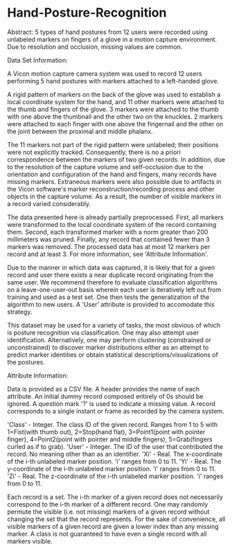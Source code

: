 # Hand-Posture-Recognition
Abstract: 5 types of hand postures from 12 users were recorded using unlabeled markers on fingers of a glove in a motion capture environment. Due to resolution and occlusion, missing values are common.

Data Set Information:

A Vicon motion capture camera system was used to record 12 users performing 5 hand postures with markers attached to a left-handed glove.

A rigid pattern of markers on the back of the glove was used to establish a local coordinate system for the hand, and 11 other markers were attached to the thumb and fingers of the glove. 3 markers were attached to the thumb with one above the thumbnail and the other two on the knuckles. 2 markers were attached to each finger with one above the fingernail and the other on the joint between the proximal and middle phalanx.

The 11 markers not part of the rigid pattern were unlabeled; their positions were not explicitly tracked. Consequently, there is no a priori correspondence between the markers of two given records. In addition, due to the resolution of the capture volume and self-occlusion due to the orientation and configuration of the hand and fingers, many records have missing markers. Extraneous markers were also possible due to artifacts in the Vicon software's marker reconstruction/recording process and other objects in the capture volume. As a result, the number of visible markers in a record varied considerably.

The data presented here is already partially preprocessed. First, all markers were transformed to the local coordinate system of the record containing them. Second, each transformed marker with a norm greater than 200 millimeters was pruned. Finally, any record that contained fewer than 3 markers was removed. The processed data has at most 12 markers per record and at least 3. For more information, see 'Attribute Information'.

Due to the manner in which data was captured, it is likely that for a given record and user there exists a near duplicate record originating from the same user. We recommend therefore to evaluate classification algorithms on a leave-one-user-out basis wherein each user is iteratively left out from training and used as a test set. One then tests the generalization of the algorithm to new users. A 'User' attribute is provided to accomodate this strategy.

This dataset may be used for a variety of tasks, the most obvious of which is posture recognition via classification. One may also attempt user identification. Alternatively, one may perform clustering (constrained or unconstrained) to discover marker distributions either as an attempt to predict marker identities or obtain statistical descriptions/visualizations of the postures.



Attribute Information:

Data is provided as a CSV file. A header provides the name of each attribute. An initial dummy record composed entirely of 0s should be ignored. A question mark '?' is used to indicate a missing value. A record corresponds to a single instant or frame as recorded by the camera system.

'Class' - Integer. The class ID of the given record. Ranges from 1 to 5 with 1=Fist(with thumb out), 2=Stop(hand flat), 3=Point1(point with pointer finger), 4=Point2(point with pointer and middle fingers), 5=Grab(fingers curled as if to grab).
'User' - Integer. The ID of the user that contributed the record. No meaning other than as an identifier.
'Xi' - Real. The x-coordinate of the i-th unlabeled marker position. 'i' ranges from 0 to 11.
'Yi' - Real. The y-coordinate of the i-th unlabeled marker position. 'i' ranges from 0 to 11.
'Zi' - Real. The z-coordinate of the i-th unlabeled marker position. 'i' ranges from 0 to 11.

Each record is a set. The i-th marker of a given record does not necessarily correspond to the i-th marker of a different record. One may randomly permute the visible (i.e. not missing) markers of a given record without changing the set that the record represents. For the sake of convenience, all visible markers of a given record are given a lower index than any missing marker. A class is not guaranteed to have even a single record with all markers visible.

